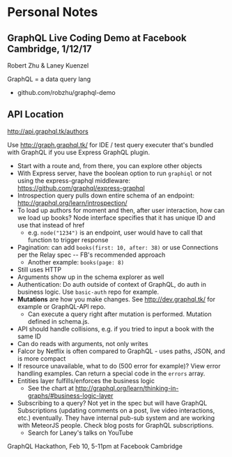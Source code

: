 # Personal Notes
## GraphQL Live Coding Demo at Facebook Cambridge, 1/12/17

Robert Zhu & Laney Kuenzel

GraphQL = a data query lang
- github.com/robzhu/graphql-demo

## API Location

http://api.graphql.tk/authors

Use http://graph.graphql.tk/ for IDE / test query executer that's bundled with GraphQL if you use Express GraphQL plugin.
- Start with a route and, from there, you can explore other objects
- With Express server, have the boolean option to run `graphiql` or not using the express-graphql middleware: https://github.com/graphql/express-graphql
- Introspection query pulls down entire schema of an endpoint: http://graphql.org/learn/introspection/
- To load up authors for moment and then, after user interaction, how can we load up books? Node interface specifies that it has unique ID and use that instead of href
  - e.g. `node("1234")` is an endpoint, user would have to call that function to trigger response
- Pagination: can add `books(first: 10, after: 38)` or use Connections per the Relay spec -- FB's recommended approach
  - Another example: `books(page: 8)`
- Still uses HTTP
- Arguments show up in the schema explorer as well
- Authentication: Do auth outside of context of GraphQL, do auth in business logic. Use `basic-auth` repo for example.
- **Mutations** are how you make changes. See http://dev.graphql.tk/ for example or GraphQL-API repo.
  - Can execute a query right after mutation is performed. Mutation defined in schema.js.
- API should handle collisions, e.g. if you tried to input a book with the same ID
- Can do reads with arguments, not only writes
- Falcor by Netflix is often compared to GraphQL - uses paths, JSON, and is more compact
- If resource unavailable, what to do (500 error for example)? View error handling examples. Can return a special code in the `errors` array.
- Entities layer fulfills/enforces the business logic
  - See the chart at http://graphql.org/learn/thinking-in-graphs/#business-logic-layer
- Subscribing to a query? Not yet in the spec but will have GraphQL Subscriptions (updating comments on a post, live video interactions, etc.) eventually. They have internal pub-sub system and are working with MeteorJS people. Check blog posts for GraphQL subscriptions.
  - Search for Laney's talks on YouTube

GraphQL Hackathon, Feb 10, 5-11pm at Facebook Cambridge